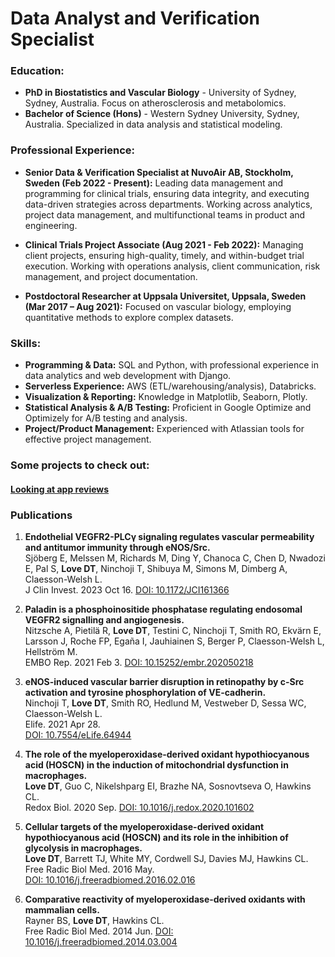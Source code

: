 # Data Analyst and Verification Specialist

### Education:

- **PhD in Biostatistics and Vascular Biology** - University of Sydney, Sydney, Australia. Focus on atherosclerosis and metabolomics.
- **Bachelor of Science (Hons)** - Western Sydney University, Sydney, Australia. Specialized in data analysis and statistical modeling.

### Professional Experience:

- **Senior Data & Verification Specialist at NuvoAir AB, Stockholm, Sweden (Feb 2022 - Present):** Leading data management and programming for clinical trials, ensuring data integrity, and executing data-driven strategies across departments. Working across analytics, project data management, and multifunctional teams in product and engineering.

- **Clinical Trials Project Associate (Aug 2021 - Feb 2022):** Managing client projects, ensuring high-quality, timely, and within-budget trial execution. Working with operations analysis, client communication, risk management, and project documentation.

- **Postdoctoral Researcher at Uppsala Universitet, Uppsala, Sweden (Mar 2017 – Aug 2021):** Focused on vascular biology, employing quantitative methods to explore complex datasets.

### Skills:

- **Programming & Data:** SQL and Python, with professional experience in data analytics and web development with Django.
- **Serverless Experience:** AWS (ETL/warehousing/analysis), Databricks.
- **Visualization & Reporting:** Knowledge in Matplotlib, Seaborn, Plotly. 
- **Statistical Analysis & A/B Testing:** Proficient in Google Optimize and Optimizely for A/B testing and analysis.
- **Project/Product Management:** Experienced with Atlassian tools for effective project management.

### Some projects to check out:

#### [Looking at app reviews](assets/pages/app-review-analysis.html)

### Publications

1. **Endothelial VEGFR2-PLCγ signaling regulates vascular permeability and antitumor immunity through eNOS/Src.**  
   Sjöberg E, Melssen M, Richards M, Ding Y, Chanoca C, Chen D, Nwadozi E, Pal S, **Love DT**, Ninchoji T, Shibuya M, Simons M, Dimberg A, Claesson-Welsh L.  
   J Clin Invest. 2023 Oct 16. 
   [DOI: 10.1172/JCI161366](https://doi.org/10.1172/JCI161366)

2. **Paladin is a phosphoinositide phosphatase regulating endosomal VEGFR2 signalling and angiogenesis.**  
   Nitzsche A, Pietilä R, **Love DT**, Testini C, Ninchoji T, Smith RO, Ekvärn E, Larsson J, Roche FP, Egaña I, Jauhiainen S, Berger P, Claesson-Welsh L, Hellström M.  
   EMBO Rep. 2021 Feb 3. 
   [DOI: 10.15252/embr.202050218](https://doi.org/10.15252/embr.202050218)

3. **eNOS-induced vascular barrier disruption in retinopathy by c-Src activation and tyrosine phosphorylation of VE-cadherin.**  
   Ninchoji T, **Love DT**, Smith RO, Hedlund M, Vestweber D, Sessa WC, Claesson-Welsh L.  
   Elife. 2021 Apr 28.  
   [DOI: 10.7554/eLife.64944](https://doi.org/10.7554/eLife.64944)

4. **The role of the myeloperoxidase-derived oxidant hypothiocyanous acid (HOSCN) in the induction of mitochondrial dysfunction in macrophages.**  
   **Love DT**, Guo C, Nikelshparg EI, Brazhe NA, Sosnovtseva O, Hawkins CL.  
   Redox Biol. 2020 Sep.
   [DOI: 10.1016/j.redox.2020.101602](https://doi.org/10.1016/j.redox.2020.101602)

5. **Cellular targets of the myeloperoxidase-derived oxidant hypothiocyanous acid (HOSCN) and its role in the inhibition of glycolysis in macrophages.**  
   **Love DT**, Barrett TJ, White MY, Cordwell SJ, Davies MJ, Hawkins CL.  
   Free Radic Biol Med. 2016 May.  
   [DOI: 10.1016/j.freeradbiomed.2016.02.016](https://doi.org/10.1016/j.freeradbiomed.2016.02.016)

6. **Comparative reactivity of myeloperoxidase-derived oxidants with mammalian cells.**  
   Rayner BS, **Love DT**, Hawkins CL.  
   Free Radic Biol Med. 2014 Jun. 
   [DOI: 10.1016/j.freeradbiomed.2014.03.004](https://doi.org/10.1016/j.freeradbiomed.2014.03.004)
